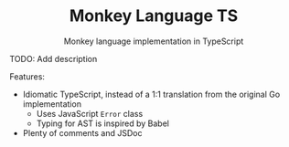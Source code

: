 <h1 align="center">Monkey Language TS</h1>

<p align="center">Monkey language implementation in TypeScript</p>

TODO: Add description

Features:

- Idiomatic TypeScript, instead of a 1:1 translation from the original Go implementation
  - Uses JavaScript `Error` class
  - Typing for AST is inspired by Babel
- Plenty of comments and JSDoc
